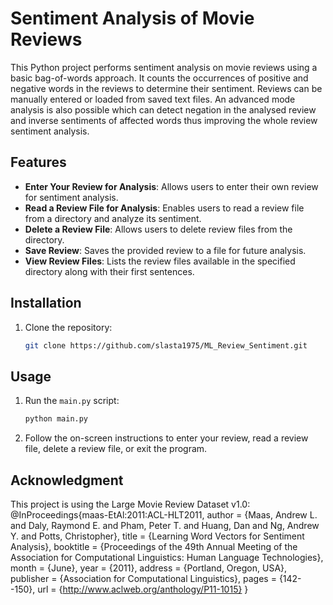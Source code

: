 # Sentiment Analysis of Movie Reviews

This Python project performs sentiment analysis on movie reviews using a basic bag-of-words approach. 
It counts the occurrences of positive and negative words in the reviews to determine their sentiment. 
Reviews can be manually entered or loaded from saved text files. 
An advanced mode analysis is also possible which can detect negation in the analysed review and inverse sentiments of affected words thus improving the whole review sentiment analysis. 

## Features

- **Enter Your Review for Analysis**: Allows users to enter their own review for sentiment analysis.
- **Read a Review File for Analysis**: Enables users to read a review file from a directory and analyze its sentiment.
- **Delete a Review File**: Allows users to delete review files from the directory.
- **Save Review**: Saves the provided review to a file for future analysis.
- **View Review Files**: Lists the review files available in the specified directory along with their first sentences.

## Installation

1. Clone the repository:

    ```bash
    git clone https://github.com/slasta1975/ML_Review_Sentiment.git
    ```

## Usage

1. Run the `main.py` script:

    ```bash
    python main.py
    ```

2. Follow the on-screen instructions to enter your review, read a review file, delete a review file, or exit the program.

## Acknowledgment

This project is using the Large Movie Review Dataset v1.0:
@InProceedings{maas-EtAl:2011:ACL-HLT2011,
  author    = {Maas, Andrew L.  and  Daly, Raymond E.  and  Pham, Peter T.  and  Huang, Dan  and  Ng, Andrew Y.  and  Potts, Christopher},
  title     = {Learning Word Vectors for Sentiment Analysis},
  booktitle = {Proceedings of the 49th Annual Meeting of the Association for Computational Linguistics: Human Language Technologies},
  month     = {June},
  year      = {2011},
  address   = {Portland, Oregon, USA},
  publisher = {Association for Computational Linguistics},
  pages     = {142--150},
  url       = {http://www.aclweb.org/anthology/P11-1015}
}
